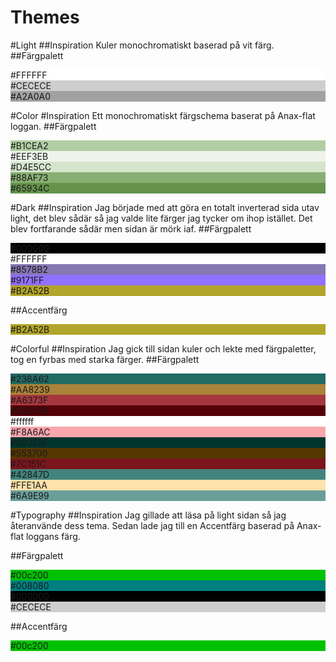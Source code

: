 Themes
===================
#Light
##Inspiration
Kuler monochromatiskt baserad på vit färg.
##Färgpalett
<div class="colorDiv" style="background:#FFFFFF; color:contrast(#FFFFFF);">#FFFFFF</div>
<div class="colorDiv" style="background:#CECECE; color:contrast(#CECECE);">#CECECE</div>
<div class="colorDiv" style="background:#A2A0A0; color:contrast(#A2A0A0);">#A2A0A0</div>

#Color
#Inspiration
Ett monochromatiskt färgschema baserat på Anax-flat loggan.
##Färgpalett
<div class="colorDiv" style="background:#B1CEA2; color:contrast(#B1CEA2);">#B1CEA2</div>
<div class="colorDiv" style="background:#EEF3EB; color:contrast(#EEF3EB);">#EEF3EB</div>
<div class="colorDiv" style="background:#D4E5CC; color:contrast(#D4E5CC);">#D4E5CC</div>
<div class="colorDiv" style="background:#88AF73; color:contrast(#88AF73);">#88AF73</div>
<div class="colorDiv" style="background:#65934C; color:contrast(#65934C);">#65934C</div>

#Dark
##Inspiration
Jag började med att göra en totalt inverterad sida utav light, det blev sådär så jag valde lite färger jag tycker om ihop istället. Det blev fortfarande sådär men sidan är mörk iaf.
##Färgpalett
<div class="colorDiv" style="background:#000000; color:contrast(black);">#000000</div>
<div class="colorDiv" style="background:#FFFFFF; color:contrast(#FFFFFF);">#FFFFFF</div>
<div class="colorDiv" style="background:#8578B2; color:contrast(#8578B2);">#8578B2</div>
<div class="colorDiv" style="background:#9171FF; color:contrast(#9171FF);">#9171FF</div>
<div class="colorDiv" style="background:#B2A52B; color:contrast(#B2A52B);">#B2A52B</div>

##Accentfärg
<div class="colorDiv" style="background:#B2A52B; color:contrast(#B2A52B);">#B2A52B</div>

#Colorful
##Inspiration
Jag gick till sidan kuler och lekte med färgpaletter, tog en fyrbas med starka färger.
##Färgpalett
<div class="colorDiv" style="background:#236A62; color:contrast(#236A62);">#236A62</div>
<div class="colorDiv" style="background:#AA8239; color:contrast(#AA8239);">#AA8239</div>
<div class="colorDiv" style="background:#A6373F; color:contrast(#A6373F);">#A6373F</div>
<div class="colorDiv" style="background:#530006; color:contrast(#530006);">#530006</div>
<div class="colorDiv" style="background:#ffffff; color:contrast(#ffffff);">#ffffff</div>
<div class="colorDiv" style="background:#F8A6AC; color:contrast(#F8A6AC);">#F8A6AC</div>
<div class="colorDiv" style="background:#00352F; color:contrast(#00352F);">#00352F</div>
<div class="colorDiv" style="background:#553700; color:contrast(#553700);">#553700</div>
<div class="colorDiv" style="background:#7C151C; color:contrast(#7C151C);">#7C151C</div>
<div class="colorDiv" style="background:#42847D; color:contrast(#42847D);">#42847D</div>
<div class="colorDiv" style="background:#FFE1AA; color:contrast(#FFE1AA);">#FFE1AA</div>
<div class="colorDiv" style="background:#6A9E99; color:contrast(#6A9E99);">#6A9E99</div>

#Typography
##Inspiration
Jag gillade att läsa på light sidan så jag återanvände dess tema. Sedan lade jag till en Accentfärg baserad på Anax-flat loggans färg.

##Färgpalett
<div class="colorDiv" style="background:#00c200; color:contrast(#00c200);">#00c200</div>
<div class="colorDiv" style="background:#008080; color:contrast(#008080);">#008080</div>
<div class="colorDiv" style="background:#000000; color:contrast(black);">#000000</div>
<div class="colorDiv" style="background:#CECECE; color:contrast(#CECECE);">#CECECE</div>

##Accentfärg
<div class="colorDiv" style="background:#00c200; color:contrast(#00c200);">#00c200</div>

